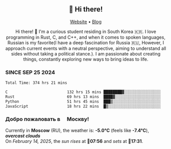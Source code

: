 <h2 align="center">👋 Hi there!</h2>
<p align="center">
  <a href="https://urdekcah.ru">Website</a> •
  <a href="https://urdekcah.blog">Blog</a>
</p>

<p align="center">
  Hi there! 👋 I'm a curious student residing in South Korea 🇰🇷. I love programming in Rust, C, and C++, and when it comes to spoken languages, Russian is my favorite(I have a deep fascination for Russia 🇷🇺, However, I approach current events with a neutral perspective, aiming to understand all sides without taking a political stance.). I am passionate about creating things, constantly exploring new ways to bring ideas to life.
</p>

### SINCE SEP 25 2024
<!--START_SECTION:waka-->
<!--LAST_WAKA_UPDATE:2025-02-13 18:28:56-->
```txt
Total Time: 374 hrs 21 mins

C                          132 hrs 15 mins ████████▓░░░░░░░░░░░░░░░░   34.40 %
Rust                       69 hrs 13 mins  ████▓░░░░░░░░░░░░░░░░░░░░   18.01 %
Python                     51 hrs 45 mins  ███▒░░░░░░░░░░░░░░░░░░░░░   13.46 %
JavaScript                 18 hrs 22 mins  █▒░░░░░░░░░░░░░░░░░░░░░░░   04.78 %
```
<!--END_SECTION:waka-->

<h3>Добро пожаловать в <img src="https://cdn-icons-png.flaticon.com/512/197/197408.png" width="13"/> Москву!</h3>

<!--START_SECTION:weather:moscow-->
<!--LAST_WEATHER_UPDATE:2025-02-14 15:22:11-->
Currently in **Moscow** (RU), the weather is: **-5.0°C** (feels like **-7.4°C**), ***overcast clouds***<br/>
On *February 14, 2025*, the *sun rises* at 🌅**07:56** and *sets* at 🌇**17:31**.
<!--END_SECTION:weather-->
